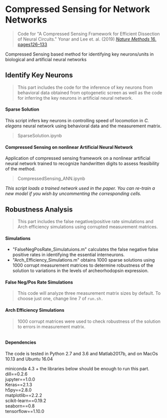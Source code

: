 # Compressed Sensing for Network Networks

> Code for "A Compressed Sensing Framework for Efficient Dissection of Neural Circuits." Yonar and Lee et. al. (2019) [*Nature Methods* 16, pages126–133](https://www.nature.com/articles/s41592-018-0233-6)

Compressed Sensing based method for identifying key neurons/units in biological and artificial neural networks


## Identify Key Neurons
> This part includes the code for the inference of key neurons from behavioral data obtained from optogenetic screen as well as the code for inferring the key neurons in artificial neural network.

#### Sparse Solution

This script infers key neurons in controlling speed of locomotion in *C. elegans* neural network using behavioral data and the measurement matrix.
> SparseSolution.ipynb


#### Compressed Sensing on nonlinear Artificial Neural Network

Application of compressed sensing framework on a nonlinear artificial neural network trained to recognize handwritten digits to assess feasibility of the method.
> CompressedSensing_ANN.ipynb

*This script loads a trained network used in the paper. You can re-train a new model if you wish by uncommenting the corresponding cells.*


## Robustness Analysis
> This part includes the false negative/positive rate simulations and Arch efficiency simulations using corrupted measurement matrices.

#### Simulations

 - "FalseNegPosRate_Simulatuions.m" calculates the false negative false positive rates 
in identifying the essential interneurons. 
 - "Arch_Efficiency_Simulations.m"  obtains 1000 sparse solutions using 1000 corrupt measurement matrices to determine robustness
of the solution to variations in the levels of archeorhodopsin expression.

#### False Neg/Pos Rate Simulations

> This code will analyze three measurement matrix sizes by default. To choose just one, change line 7 of `run.sh.`

#### Arch Efficiency Simulations

> 1000 corrupt matrices were used to check robustness of the solution to errors in measurement matrix.


```

```

#### Dependencies
The code is tested in Python 2.7 and 3.6 and Matlab2017b, and on MacOs 10.13 and Ubuntu 16.04

miniconda 4.3 + the libraries below should be enough to run this part.
dill==0.2.6 \
jupyter==1.0.0 \
Keras==2.1.3 \
h5py==2.8.0 \
matplotlib==2.2.2 \
scikit-learn==0.19.2 \
seaborn==0.8 \
tensorflow==1.10.0